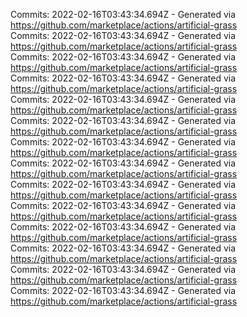 Commits: 2022-02-16T03:43:34.694Z - Generated via https://github.com/marketplace/actions/artificial-grass
<br>
Commits: 2022-02-16T03:43:34.694Z - Generated via https://github.com/marketplace/actions/artificial-grass
<br>
Commits: 2022-02-16T03:43:34.694Z - Generated via https://github.com/marketplace/actions/artificial-grass
<br>
Commits: 2022-02-16T03:43:34.694Z - Generated via https://github.com/marketplace/actions/artificial-grass
<br>
Commits: 2022-02-16T03:43:34.694Z - Generated via https://github.com/marketplace/actions/artificial-grass
<br>
Commits: 2022-02-16T03:43:34.694Z - Generated via https://github.com/marketplace/actions/artificial-grass
<br>
Commits: 2022-02-16T03:43:34.694Z - Generated via https://github.com/marketplace/actions/artificial-grass
<br>
Commits: 2022-02-16T03:43:34.694Z - Generated via https://github.com/marketplace/actions/artificial-grass
<br>
Commits: 2022-02-16T03:43:34.694Z - Generated via https://github.com/marketplace/actions/artificial-grass
<br>
Commits: 2022-02-16T03:43:34.694Z - Generated via https://github.com/marketplace/actions/artificial-grass
<br>
Commits: 2022-02-16T03:43:34.694Z - Generated via https://github.com/marketplace/actions/artificial-grass
<br>
Commits: 2022-02-16T03:43:34.694Z - Generated via https://github.com/marketplace/actions/artificial-grass
<br>
Commits: 2022-02-16T03:43:34.694Z - Generated via https://github.com/marketplace/actions/artificial-grass
<br>
Commits: 2022-02-16T03:43:34.694Z - Generated via https://github.com/marketplace/actions/artificial-grass
<br>
